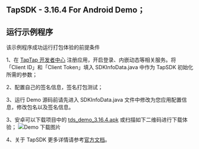 ## TapSDK - 3.16.4 For Android Demo；

## 运行示例程序

该示例程序成功运行打包体验的前提条件

1、在 [TapTap 开发者中心](https://developer.taptap.com/) 注册应用，开启登录、内嵌动态等相关服务。将「Client ID」和「Client Token」填入 SDKInfoData.java 中作为 TapSDK 初始化所需的参数；

2、配置自己的签名信息，签名打包测试；

3、运行 Demo 源码前请先进入 SDKInfoData.java 文件中修改为您应用配置信息，修改包名以及签名信息。

3、安卓可以下载项目中的 [tds_demo_3.16.4.apk](https://capacity-files.lcfile.com/OousnGjcPitdWwY68Ukm0ki1GNvm3Jhh/tds_demo_3.16.4.apk) 或扫描如下二维码进行下载体验；
![Demo 下载图片](https://capacity-files.lcfile.com/TNPNCYWVEQ5rhN4hW1DcHJ809VKFKURD/android_demo.png)

4、关于 TapSDK 更多详情请参考[官方文档](https://developer.taptap.com/docs/sdk/)。

